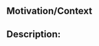 <!--- Provide a short summary of your changes in the Title above -->

## Motivation/Context
<!--- Why is this change required? What problem does it solve? -->
<!--- If this fixes an open issue, include a link to the issue here. -->

## Description:
<!--- Describe your changes in detail here -->
